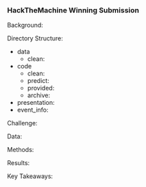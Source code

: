### HackTheMachine Winning Submission

Background:

Directory Structure:

- data
    - clean: 
- code
    - clean: 
    - predict: 
    - provided: 
    - archive: 
- presentation:
- event_info:

Challenge:

Data:

Methods:

Results:

Key Takeaways: